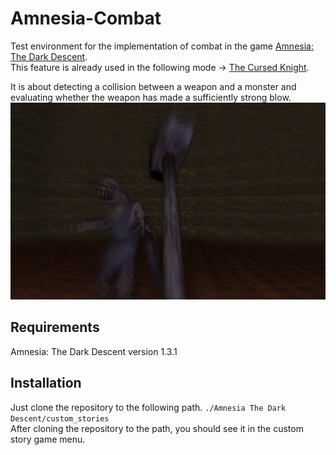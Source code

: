 # Amnesia-Combat

Test environment for the implementation of combat in the game [Amnesia: The Dark Descent](https://en.wikipedia.org/wiki/Amnesia:_The_Dark_Descent).  
This feature is already used in the following mode → [The Cursed Knight](https://www.moddb.com/mods/the-cursed-knight).

It is about detecting a collision between a weapon and a monster and evaluating whether the weapon has made a sufficiently strong blow.  
![preview image](resources/images/preview.jpg)

## Requirements
Amnesia: The Dark Descent version 1.3.1

## Installation  
Just clone the repository to the following path. `./Amnesia The Dark Descent/custom_stories`  
After cloning the repository to the path, you should see it in the custom story game menu.
